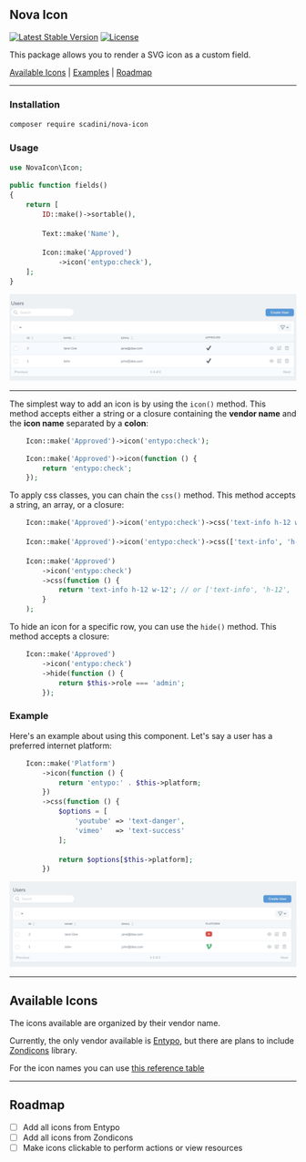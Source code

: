 ## Nova Icon 
[![Latest Stable Version](https://poser.pugx.org/scadini/nova-icon/v/stable)](https://packagist.org/packages/scadini/nova-icon)
[![License](https://poser.pugx.org/scadini/nova-icon/license)](https://packagist.org/packages/scadini/nova-icon)

This package allows you to render a SVG icon as a custom field.

[Available Icons](#available-icons) | [Examples](#example) | [Roadmap](#roadmap)
___
### Installation
```bash
composer require scadini/nova-icon
```

### Usage
```php
use NovaIcon\Icon;
```

```php
public function fields()
{
    return [
        ID::make()->sortable(),

        Text::make('Name'),

        Icon::make('Approved')
            ->icon('entypo:check'),
    ];
}
```
<img src="https://github.com/scadini/nova-icon/blob/master/img/example_1.png" alt="Example 1">

___
The simplest way to add an icon is by using the `icon()` method. 
This method accepts either a string or a closure containing the **vendor name** and the **icon name** separated by a **colon**:

````php
    Icon::make('Approved')->icon('entypo:check');
````

````php
    Icon::make('Approved')->icon(function () {
        return 'entypo:check';
    });
````

To apply css classes, you can chain the `css()` method. This method accepts a string, an array, or a closure:

````php
    Icon::make('Approved')->icon('entypo:check')->css('text-info h-12 w-12');

    Icon::make('Approved')->icon('entypo:check')->css(['text-info', 'h-12', 'w-12']);

    Icon::make('Approved')
        ->icon('entypo:check')
        ->css(function () {
            return 'text-info h-12 w-12'; // or ['text-info', 'h-12', 'w-12']
        }
    );
````

To hide an icon for a specific row, you can use the `hide()` method. This method accepts a closure:

````php
    Icon::make('Approved')
        ->icon('entypo:check')
        ->hide(function () {
            return $this->role === 'admin';
        });
````

### Example

Here's an example about using this component. Let's say a user has a preferred internet platform:

```php
    Icon::make('Platform')
        ->icon(function () {
            return 'entypo:' . $this->platform;
        })
        ->css(function () {
            $options = [
                'youtube' => 'text-danger',
                'vimeo'   => 'text-success'
            ];

            return $options[$this->platform];
        })
```

<img src="https://github.com/scadini/nova-icon/blob/master/img/example_2.png" alt="Example 2">

---
## Available Icons

The icons available are organized by their vendor name.

Currently, the only vendor available is [Entypo](http://www.entypo.com/), 
but there are plans to include [Zondicons](https://www.zondicons.com/icons.html) library.

For the icon names you can use [this reference table](https://github.com/hypermodules/entypo#icon-names)
___

## Roadmap
- [ ] Add all icons from Entypo
- [ ] Add all icons from Zondicons
- [ ] Make icons clickable to perform actions or view resources
